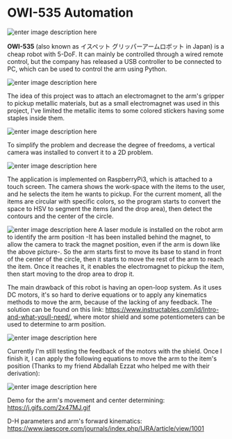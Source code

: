 # OWI-535 Automation
![enter image description here](https://www.robotshop.com/media/catalog/product/cache/image/380x380/9df78eab33525d08d6e5fb8d27136e95/o/w/owi-535-robotic-arm-edge_1.jpg)

**OWI-535** (also known as イスペット グリッパーアームロボット in Japan) is a cheap robot with 5-DoF. It can mainly be controlled through a wired remote control, but the company has released a USB controller to be connected to PC, which can be used to control the arm using Python.

![enter image description here](https://lh3.googleusercontent.com/7r0WnigM4FbdM5p84zkLsklfdIDVpDrcC33pNcGAi4hgKmI5xQ8dWXsgR7Rj14dE7E-gwRd3QLTn)

The idea of this project was to attach an electromagnet to the arm's gripper to pickup metallic materials, but as a small electromagnet was used in this project, I've limited the metallic items to some colored stickers having some staples inside them.


![enter image description here](https://lh3.googleusercontent.com/mNwRdpSFxPWjXbuUtHGH8r7mnKEBmZCi5cK4zm94YlVXUhqGN_vBRVnl6nnjrd09xM3-zMRJiDtC)

To simplify the problem and decrease the degree of freedoms, a vertical camera was installed to convert it to a 2D problem.

![enter image description here](https://lh3.googleusercontent.com/RcWsCQw4g63LhdEZ1PZ2cE0zPxm0YvXwRB72ep27tkY5Lbh-iBTrciNmi2ZUdgYTyQjQqRhvbUgT)

The application is implemented on RaspberryPi3, which is attached to a touch screen.
The camera shows the work-space with the items to the user, and he selects the item he wants to pickup. For the current moment, all the items are circular with specific colors, so the program starts to convert the space to HSV to segment the items (and the drop area), then detect the contours and the center of the circle.


![enter image description here](https://lh3.googleusercontent.com/IHucTPZGLfUjRMNzZS3ypaXErCNFJVzP0iuTwZsXn3R1PwEBpT7HIat6Lyri1h8mxvL7muSdDK--)
A laser module is installed on the robot arm to identify the arm position -It has been installed behind the magnet, to allow the camera to track the magnet position, even if the arm is down like the above picture-. So the arm starts first to move its base to stand in front of the center of the circle, then it starts to move the rest of the arm to reach the item. Once it reaches it, it enables the electromagnet to pickup the item, then start moving to the drop area to drop it.

The main drawback of this robot is having an open-loop system. As it uses DC motors, it's so hard to derive equations or to apply any kinematics methods to move the arm, because of the lacking of any feedback. The solution can be found on this link: https://www.instructables.com/id/Intro-and-what-youll-need/, where motor shield and some potentiometers can be used to determine to arm position.

![enter image description here](https://lh3.googleusercontent.com/SWWwfIKlXyIRMBSkeoqK8bCLv-Y0Wl3ONVK5r_5Wwcg7401eA2n9G9dSBohazDBZhWu63QoIBBKF)

Currently I'm still testing the feedback of the motors with the shield. Once I finish it, I can apply the following equations to move the arm to the item's position (Thanks to my friend Abdallah Ezzat who helped me with their derivation):

![enter image description here](https://lh3.googleusercontent.com/GC3p60nHQhfIHNUj5Ith0vHgajUncHiXYhJ0igDdHhS58d3lBBFUKjmVh7iuzHq7oLP4bGCqdsLZ)

Demo for the arm's movement and center determining: 
https://j.gifs.com/2x47MJ.gif

D-H parameters and arm's forward kinematics: https://www.iaescore.com/journals/index.php/IJRA/article/view/1001

